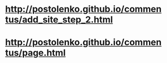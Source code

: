 # http://postolenko.github.io/commentus/add_site_step_2.html
# http://postolenko.github.io/commentus/page.html